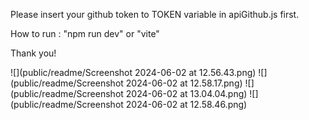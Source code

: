 
Please insert your github token to TOKEN variable in apiGithub.js first.

How to run : "npm run dev" or "vite"

Thank you!

![](public/readme/Screenshot 2024-06-02 at 12.56.43.png)
![](public/readme/Screenshot 2024-06-02 at 12.58.17.png)
![](public/readme/Screenshot 2024-06-02 at 13.04.04.png)
![](public/readme/Screenshot 2024-06-02 at 12.58.46.png)
